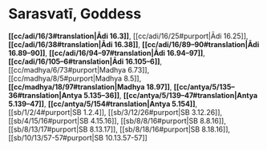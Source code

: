 # Sarasvatī, Goddess

**[[cc/adi/16/3#translation|Ādi 16.3]]**, [[cc/adi/16/25#purport|Ādi 16.25]], **[[cc/adi/16/38#translation|Ādi 16.38]]**, **[[cc/adi/16/89–90#translation|Ādi 16.89–90]]**, **[[cc/adi/16/94–97#translation|Ādi 16.94–97]]**, **[[cc/adi/16/105–6#translation|Ādi 16.105–6]]**, [[cc/madhya/6/73#purport|Madhya 6.73]], [[cc/madhya/8/5#purport|Madhya 8.5]], **[[cc/madhya/18/97#translation|Madhya 18.97]]**, **[[cc/antya/5/135–36#translation|Antya 5.135–36]]**, **[[cc/antya/5/139–47#translation|Antya 5.139–47]]**, **[[cc/antya/5/154#translation|Antya 5.154]]**, [[sb/1/2/4#purport|SB 1.2.4]], [[sb/3/12/26#purport|SB 3.12.26]], [[sb/4/15/16#purport|SB 4.15.16]], [[sb/8/8/16#purport|SB 8.8.16]], [[sb/8/13/17#purport|SB 8.13.17]], [[sb/8/18/16#purport|SB 8.18.16]], [[sb/10/13/57-57#purport|SB 10.13.57-57]]


